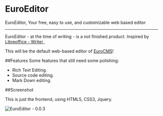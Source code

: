 EuroEditor
==========

EuroEditor, Your free, easy to use, and customizable web based editor

---

EuroEditor - at the time of writing - is a not finished product. Inspired by [Libreoffice - Writer ](https://en.wikipedia.org/wiki/LibreOffice_Writer "LibreOffice Writer - Wikipedia, the free encyclopedia").

This will be the default web-based editor of [EuroCMS](https://github.com/blade1989/EuroCMS)!


##Features
Some features that still need some polishing:

 - Rich Text Editing.
 - Source code editing.
 - Mark Down editing.

##Screenshot

This is just the frontend, using HTML5, CSS3, Jquery. 

![EuroEditor - 0.0.3][1]


  [1]: http://i.stack.imgur.com/BumRO.png
